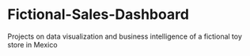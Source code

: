 # Fictional-Sales-Dashboard
Projects on data visualization and business intelligence of a fictional toy store in Mexico
